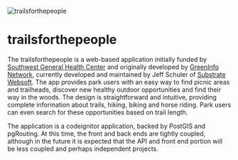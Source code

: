 ![trailsforthepeople](https://raw.github.com/cleveland-metroparks/trailsforthepeople/master/trail.PNG)

trailsforthepeople
==================

The trailsforthepeople is a web-based application initially funded by [Southwest General Health Center](http://www.swgeneral.com/) and originally developed by [GreenInfo Network](http://www.greeninfo.org/), currently developed and maintained by Jeff Schuler of [Substrate Websoft](https://www.websubstrate.com). The app provides park users with an easy way to find picnic areas and trailheads, discover new healthy outdoor opportunities and find their way in the woods. The design is straightforward and intuitive, providing complete information about trails, hiking, biking and horse riding. Park users can even search for these opportunities based on trail length.
 
The application is a codeignitor application, backed by PostGIS and pgRouting.  At this time, the front and back ends are tightly coupled, although in the future it is expected that the API and front end portion will be less coupled and perhaps independent projects.
